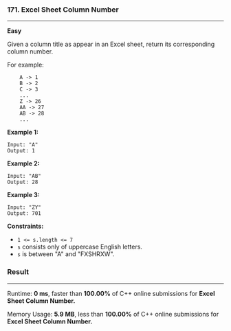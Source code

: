 ### 171. Excel Sheet Column Number

---

**Easy**

Given a column title as appear in an Excel sheet, return its corresponding column number.

For example:

```
    A -> 1
    B -> 2
    C -> 3
    ...
    Z -> 26
    AA -> 27
    AB -> 28
    ...
```

**Example 1:**

```
Input: "A"
Output: 1
```

**Example 2:**

```
Input: "AB"
Output: 28
```

**Example 3:**

```
Input: "ZY"
Output: 701
```

**Constraints:**

- `1 <= s.length <= 7`
- `s` consists only of uppercase English letters.
- `s` is between "A" and "FXSHRXW".

### Result

---

Runtime: **0 ms**, faster than **100.00%** of C++ online submissions for **Excel Sheet Column Number.**

Memory Usage: **5.9 MB**, less than **100.00%** of C++ online submissions for **Excel Sheet Column Number.**
